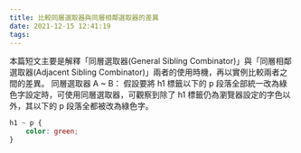 ```yaml
---
title: 比較同層選取器與同層相鄰選取器的差異
date: 2021-12-15 12:41:19
tags:
---
```


本篇短文主要是解釋「同層選取器(General Sibling Combinator)」與「同層相鄰選取器(Adjacent Sibling Combinator)」兩者的使用時機，再以實例比較兩者之間的差異。
同層選取器 A ~ B：
假設要將 h1 標籤以下的 p 段落全部統一改為綠色字設定時，可使用同層選取器，可觀察到除了 h1 標籤仍為瀏覽器設定的字色以外，其以下的 p 段落全都被改為綠色字。

```css
h1 ~ p {
    color: green;
}

```